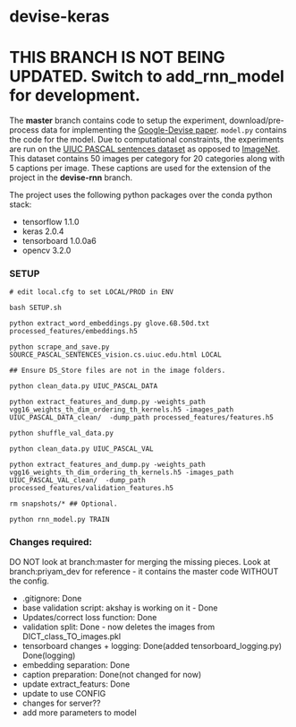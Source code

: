 # devise-keras

# THIS BRANCH IS NOT BEING UPDATED. Switch to add_rnn_model for development.

The **master** branch contains code to setup the experiment, download/pre-process data for implementing the [Google-Devise paper](https://static.googleusercontent.com/media/research.google.com/en//pubs/archive/41869.pdf). `model.py` contains the code for the model. Due to computational constraints, the experiments are run on the [UIUC PASCAL sentences dataset](http://vision.cs.uiuc.edu/pascal-sentences/) as opposed to [ImageNet](http://www.image-net.org/). This dataset contains 50 images per category for 20 categories along with 5 captions per image. These captions are used for the extension of the project in the **devise-rnn** branch.

The project uses the following python packages over the conda python stack:
- tensorflow 1.1.0
- keras 2.0.4
- tensorboard 1.0.0a6
- opencv 3.2.0

### SETUP
````
# edit local.cfg to set LOCAL/PROD in ENV

bash SETUP.sh

python extract_word_embeddings.py glove.6B.50d.txt processed_features/embeddings.h5

python scrape_and_save.py SOURCE_PASCAL_SENTENCES_vision.cs.uiuc.edu.html LOCAL

## Ensure DS_Store files are not in the image folders.

python clean_data.py UIUC_PASCAL_DATA

python extract_features_and_dump.py -weights_path vgg16_weights_th_dim_ordering_th_kernels.h5 -images_path UIUC_PASCAL_DATA_clean/  -dump_path processed_features/features.h5

python shuffle_val_data.py

python clean_data.py UIUC_PASCAL_VAL

python extract_features_and_dump.py -weights_path vgg16_weights_th_dim_ordering_th_kernels.h5 -images_path UIUC_PASCAL_VAL_clean/  -dump_path processed_features/validation_features.h5

rm snapshots/* ## Optional.

python rnn_model.py TRAIN
````

### Changes required:
DO NOT look at branch:master for merging the missing pieces. Look at branch:priyam_dev for reference - it contains the master code WITHOUT the config.

- .gitignore: Done
- base validation script: akshay is working on it - Done
- Updates/correct loss function: Done
- validation split: Done - now deletes the images from DICT_class_TO_images.pkl
- tensorboard changes + logging: Done(added tensorboard_logging.py) Done(logging)
- embedding separation: Done
- caption preparation: Done(not changed for now)
- update extract_featurs: Done
- update to use CONFIG
- changes for server??
- add more parameters to model
